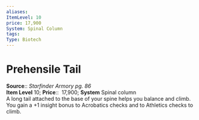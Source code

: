 ```yaml
---
aliases: 
ItemLevel: 10
price: 17,900
System: Spinal Column 
tags: 
Type: Biotech
---
```


# Prehensile Tail

**Source**:: _Starfinder Armory pg. 86_  
**Item Level** 10;
**Price**::  17,900; **System** Spinal column  
A long tail attached to the base of your spine helps you balance and climb. You gain a +1 insight bonus to Acrobatics checks and to Athletics checks to climb.
